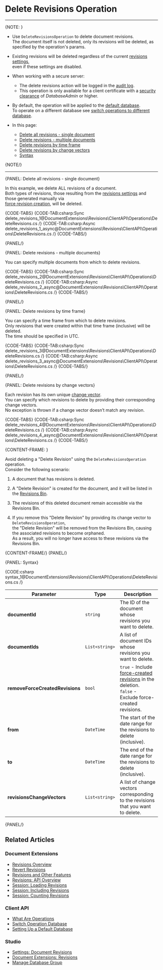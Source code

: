 ﻿# Delete Revisions Operation
---

{NOTE: }

* Use `DeleteRevisionsOperation` to delete document revisions.  
  The document itself is not deleted, only its revisions will be deleted, as specified by the operation's params.

* Existing revisions will be deleted regardless of the current [revisions settings](../../../../studio/database/settings/document-revisions),  
  even if these settings are disabled.

* When working with a secure server:  
  * The delete revisions action will be logged in the [audit log](../../../../server/security/audit-log/audit-log).  
  * This operation is only available for a client certificate with a [security clearance](../../../../server/security/authorization/security-clearance-and-permissions) of _DatabaseAdmin_ or higher.

* By default, the operation will be applied to the [default database](../../../../client-api/setting-up-default-database).  
  To operate on a different database see [switch operations to different database](../../../../client-api/operations/how-to/switch-operations-to-a-different-database).  

* In this page:  
  * [Delete all revisions - single document](../../../../document-extensions/revisions/client-api/operations/delete-revisions#delete-all-revisions---single-document)
  * [Delete revisions - multiple documents](../../../../document-extensions/revisions/client-api/operations/delete-revisions#delete-revisions---multiple-documents)
  * [Delete revisions by time frame](../../../../document-extensions/revisions/client-api/operations/delete-revisions#delete-revisions-by-time-frame)  
  * [Delete revisions by change vectors](../../../../document-extensions/revisions/client-api/operations/delete-revisions#delete-revisions-by-change-vectors)  
  * [Syntax](../../../../document-extensions/revisions/client-api/operations/delete-revisions#syntax)  

{NOTE/}

---

{PANEL: Delete all revisions - single document}

In this example, we delete ALL revisions of a document.  
Both types of revisions, those resulting from the [revisions settings](../../../../studio/database/settings/document-revisions) and those generated manually via  
[force revision creation](../../../../document-extensions/revisions/overview#force-revision-creation), will be deleted.

{CODE-TABS}
{CODE-TAB:csharp:Sync delete_revisions_1@DocumentExtensions\Revisions\ClientAPI\Operations\DeleteRevisions.cs /}
{CODE-TAB:csharp:Async delete_revisions_1_async@DocumentExtensions\Revisions\ClientAPI\Operations\DeleteRevisions.cs /}
{CODE-TABS/}

{PANEL/}

{PANEL: Delete revisions - multiple documents}

You can specify multiple documents from which to delete revisions.

{CODE-TABS}
{CODE-TAB:csharp:Sync delete_revisions_2@DocumentExtensions\Revisions\ClientAPI\Operations\DeleteRevisions.cs /}
{CODE-TAB:csharp:Async delete_revisions_2_async@DocumentExtensions\Revisions\ClientAPI\Operations\DeleteRevisions.cs /}
{CODE-TABS/}

{PANEL/}

{PANEL: Delete revisions by time frame}

You can specify a time frame from which to delete revisions.  
Only revisions that were created within that time frame (inclusive) will be deleted.  
The time should be specified in UTC.

{CODE-TABS}
{CODE-TAB:csharp:Sync delete_revisions_3@DocumentExtensions\Revisions\ClientAPI\Operations\DeleteRevisions.cs /}
{CODE-TAB:csharp:Async delete_revisions_3_async@DocumentExtensions\Revisions\ClientAPI\Operations\DeleteRevisions.cs /}
{CODE-TABS/}

{PANEL/}

{PANEL: Delete revisions by change vectors}

Each revision has its own unique [change vector](../../../../document-extensions/revisions/client-api/session/loading#get-revisions-by-change-vector).  
You can specify which revisions to delete by providing their corresponding change vectors.  
No exception is thrown if a change vector doesn’t match any revision.

{CODE-TABS}
{CODE-TAB:csharp:Sync delete_revisions_4@DocumentExtensions\Revisions\ClientAPI\Operations\DeleteRevisions.cs /}
{CODE-TAB:csharp:Async delete_revisions_4_async@DocumentExtensions\Revisions\ClientAPI\Operations\DeleteRevisions.cs /}
{CODE-TABS/}

{CONTENT-FRAME: }

Avoid deleting a "Delete Revision" using the `DeleteRevisionsOperation` operation.  
Consider the following scenario:

1. A document that has revisions is deleted.

2. A "Delete Revision" is created for the document, and it will be listed in the [Revisions Bin](../../../../studio/database/document-extensions/revisions#revisions-bin).

3. The revisions of this deleted document remain accessible via the Revisions Bin.

4. If you remove this "Delete Revision" by providing its change vector to `DeleteRevisionsOperation`,  
   the "Delete Revision" will be removed from the Revisions Bin, causing the associated revisions to become orphaned.  
   As a result, you will no longer have access to these revisions via the Revisions Bin.

{CONTENT-FRAME/}
{PANEL/}

{PANEL: Syntax}

{CODE:csharp syntax_1@DocumentExtensions\Revisions\ClientAPI\Operations\DeleteRevisions.cs /}

| Parameter                       | Type           | Description                                                                                                                                                                           |
|---------------------------------|----------------|---------------------------------------------------------------------------------------------------------------------------------------------------------------------------------------|
| **documentId**                  | `string`       | The ID of the document whose revisions you want to delete.                                                                                                                            |
| **documentIds**                 | `List<string>` | A list of document IDs whose revisions you want to delete.                                                                                                                            |
| **removeForceCreatedRevisions** | `bool`         | `true` - Include [force-created revisions](../../../../document-extensions/revisions/overview#force-revision-creation) in the deletion.<br>`false` - Exclude force-created revisions. |
| **from**                        | `DateTime`     | The start of the date range for the revisions to delete (inclusive).                                                                                                                  |
| **to**                          | `DateTime`     | The end of the date range for the revisions to delete (inclusive).                                                                                                                    |
| **revisionsChangeVectors**      | `List<string>` | A list of change vectors corresponding to the revisions that you want to delete.                                                                                                      |

{PANEL/}

## Related Articles

### Document Extensions

* [Revisions Overview](../../../../document-extensions/revisions/overview)  
* [Revert Revisions](../../../../document-extensions/revisions/revert-revisions)  
* [Revisions and Other Features](../../../../document-extensions/revisions/revisions-and-other-features)  
* [Revisions: API Overview](../../../../document-extensions/revisions/client-api/overview)
* [Session: Loading Revisions](../../../../document-extensions/revisions/client-api/session/loading)
* [Session: Including Revisions](../../../../document-extensions/revisions/client-api/session/including)
* [Session: Counting Revisions](../../../../document-extensions/revisions/client-api/session/counting)

### Client API

* [What Are Operations](../../../../client-api/operations/what-are-operations)
* [Switch Operation Database](../../../../client-api/operations/how-to/switch-operations-to-a-different-database)
* [Setting Up a Default Database](../../../../client-api/setting-up-default-database)

### Studio

* [Settings: Document Revisions](../../../../studio/database/settings/document-revisions)  
* [Document Extensions: Revisions](../../../../studio/database/document-extensions/revisions)  
* [Manage Database Group](../../../../studio/database/settings/manage-database-group)
